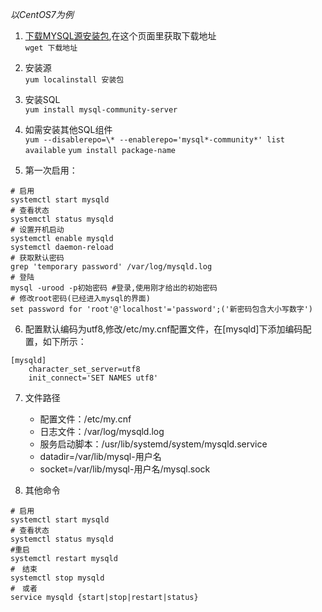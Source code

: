 *以CentOS7为例*

1. [下载MYSQL源安装包](https://dev.mysql.com/downloads/repo/yum/),在这个页面里获取下载地址  
`wget 下载地址`

2. 安装源  
`yum localinstall 安装包`

3. 安装SQL  
`yum install mysql-community-server`

4. 如需安装其他SQL组件  
`yum --disablerepo=\* --enablerepo='mysql*-community*' list available`
`yum install package-name`

5. 第一次启用：
```
# 启用
systemctl start mysqld
# 查看状态
systemctl status mysqld
# 设置开机启动
systemctl enable mysqld
systemctl daemon-reload
# 获取默认密码
grep 'temporary password' /var/log/mysqld.log
# 登陆
mysql -urood -p初始密码 #登录,使用刚才给出的初始密码
# 修改root密码(已经进入mysql的界面)
set password for 'root'@'localhost'='password';('新密码包含大小写数字')
```

6. 配置默认编码为utf8,修改/etc/my.cnf配置文件，在[mysqld]下添加编码配置，如下所示：
```
[mysqld]
    character_set_server=utf8
    init_connect='SET NAMES utf8'
```

7. 文件路径
    - 配置文件：/etc/my.cnf  
    - 日志文件：/var/log/mysqld.log 
    - 服务启动脚本：/usr/lib/systemd/system/mysqld.service  
    - datadir=/var/lib/mysql-用户名
    - socket=/var/lib/mysql-用户名/mysql.sock

8. 其他命令
```
# 启用
systemctl start mysqld
# 查看状态
systemctl status mysqld
#重启
systemctl restart mysqld
#　结束
systemctl stop mysqld
#　或者
service mysqld {start|stop|restart|status} 
```